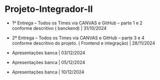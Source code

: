# Projeto-Integrador-II

* 1º Entrega – Todos os Times via CANVAS e GitHub – parte 1 e 2 conforme descritivo ( banckend) | 31/10/2024
* 2º Entrega – Todos os Times via CANVAS e GitHub – parte 3 e 4 conforme descritivo do projeto. ( Frontend e integração) | 28/11/2024

* Apresentações banca | 03/12/2024
* Apresentações banca | 05/12/2024
* Apresentações banca | 10/12/2024
